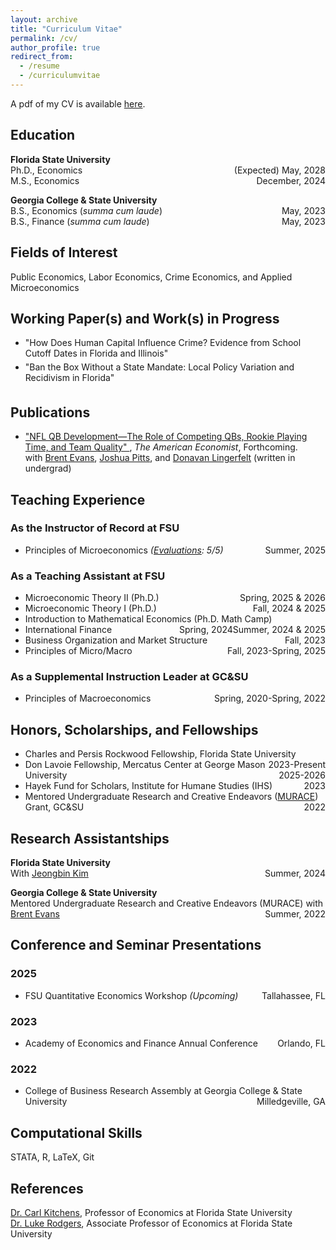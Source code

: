 ```yaml
---
layout: archive
title: "Curriculum Vitae"
permalink: /cv/
author_profile: true
redirect_from:
  - /resume
  - /curriculumvitae
---
```


A pdf of my CV is available <a href="/CV.pdf" target="_blank">here</a>.

<section id="education">
  <h2>Education</h2>
  <p>
    <strong>Florida State University</strong><br>
    Ph.D., Economics <span style="float:right;">(Expected) May, 2028</span><br>
    M.S., Economics <span style="float:right;"> December, 2024</span>
  </p>
  <p>
    <strong>Georgia College & State University</strong><br>
    B.S., Economics (<em>summa cum laude</em>) <span style="float:right;"> May, 2023</span><br>
    B.S., Finance (<em>summa cum laude</em>) <span style="float:right;"> May, 2023</span>
  </p>
</section>

<section id="fields">
  <h2>Fields of Interest</h2>
  <p>
    Public Economics, Labor Economics, Crime Economics, and Applied Microeconomics
  </p>
</section>

<section id="working-papers">
  <h2>Working Paper(s) and Work(s) in Progress</h2>
<ul>
  <li>
    "How Does Human Capital Influence Crime? Evidence from School Cutoff Dates in Florida and Illinois"
    <br>
    <span style="display: block; height: 5px;"></span>
    <!--<strong>Abstract:</strong> I exploit variation in prison facility peer composition over time to identify heterogeneous peer effects on recidivism rates based on criminal severity. Using data from the Illinois Department of Corrections, which covers the entire prison population from 2014 to 2024, I employ two proxies for individual criminal severity&mdash;sentence length and felony crime class&mdash;to measure the effect of more severe criminal peers on total recidivism, recidivism by crime type, and recidivism into more severe crimes. Additionally, I exploit exogenous medical quarantines during the COVID-19 pandemic, which abruptly reduced inmate interaction. Variation in exposure to these quarantines across facilities and time provides an additional source of identification for peer effects on recidivism. This study contributes to the rapidly growing literature on peer effects within prisons and their impact on recidivism.-->
  </li>
  <li>
    "Ban the Box Without a State Mandate: Local Policy Variation and  Recidivism in Florida"
    <br>
    <span style="display: block; height: 5px;"></span>
    <!--<strong>Abstract:</strong> [Add abstract here when ready] -->
  </li>
</ul>

<section id="publications">
  <h2>Publications</h2>
  <ul>
    <li>
      <a href="https://journals.sagepub.com/doi/pdf/10.1177/05694345241292611" target="_blank">
        "NFL QB Development—The Role of Competing QBs, Rookie Playing Time, and Team Quality"
      </a>, <em>The American Economist</em>, Forthcoming.<br>
      with <a href="https://scholar.google.com/citations?user=fIReWHEAAAAJ&hl=en" target="_blank">Brent Evans</a>, 
      <a href="https://scholar.google.com/citations?hl=en&user=l4l5cA8AAAAJ&view_op=list_works&sortby=pubdate" target="_blank">Joshua Pitts</a>, and 
      <a href="https://mises.org/profile/donavan-lingerfelt" target="_blank">Donavan Lingerfelt</a> (written in undergrad)
    </li>
  </ul>
</section>

<section>
    <h2>Teaching Experience</h2>
    <h3>As the Instructor of Record at FSU</h3>
    <ul>
        <li>Principles of Microeconomics <em>(</em><a href="/teaching/evaluations/PrincOfMicroSummer2025.pdf" target="_blank"><em>Evaluations</em></a><em>: 5/5)</em><span style="float:right;">Summer, 2025</span></li>
    </ul>
    <h3>As a Teaching Assistant at FSU</h3>
    <ul>
      <li>Microeconomic Theory II (Ph.D.) <span style="float:right;">Spring, 2025 & 2026</span></li>
      <li>Microeconomic Theory I (Ph.D.) <span style="float:right;">Fall, 2024 & 2025</span></li>
      <li>Introduction to Mathematical Economics (Ph.D. Math Camp) <span style="float:right;">Summer, 2024 & 2025</span></li>  
      <li>International Finance <span style="float:right;">Spring, 2024</span></li>
      <li>Business Organization and Market Structure <span style="float:right;">Fall, 2023</span></li>
      <li>Principles of Micro/Macro <span style="float:right;">Fall, 2023-Spring, 2025</span></li>
    </ul>
    <h3>As a Supplemental Instruction Leader at GC&SU</h3>
    <ul>
        <li>Principles of Macroeconomics <span style="float:right;">Spring, 2020-Spring, 2022</span></li>
    </ul>
</section>


<section id="honors">
  <h2>Honors, Scholarships, and Fellowships</h2>
  <ul>
    <li>Charles and Persis Rockwood Fellowship, Florida State University <span style="float:right;">2023-Present</span></li>
    <li>Don Lavoie Fellowship, Mercatus Center at George Mason University <span style="float:right;">2025-2026</span></li>
    <li>Hayek Fund for Scholars, Institute for Humane Studies (IHS) <span style="float:right;">2023</span></li>
    <li>Mentored Undergraduate Research and Creative Endeavors (<a href="https://www.gcsu.edu/murace" target="_blank">MURACE</a>) Grant, GC&SU <span style="float:right;">2022</span></li>
  </ul>
</section>

<section id="research-assistantships">
  <h2>Research Assistantships</h2>

  <p>
    <strong>Florida State University</strong><br>
    <span class="indent">With <a href="https://sites.google.com/site/jbkimecon/" target="_blank">Jeongbin Kim</a> 
    <span style="float:right;">Summer, 2024</span></span>
  </p>

  <p>
    <strong>Georgia College & State University</strong><br>
    <span class="indent">Mentored Undergraduate Research and Creative Endeavors (MURACE) with 
    <a href="https://scholar.google.com/citations?user=fIReWHEAAAAJ&hl=en" target="_blank">Brent Evans</a> 
    <span style="float:right;">Summer, 2022</span></span>
  </p>
</section>


<section id="presentations">
  <h2>Conference and Seminar Presentations</h2>
  
  <h3>2025</h3>
  <ul>
    <li>FSU Quantitative Economics Workshop <em>(Upcoming)</em><span style="float: right;">Tallahassee, FL</span></li>
  </ul>

  <h3>2023</h3>
  <ul>
    <li>Academy of Economics and Finance Annual Conference <span style="float: right;">Orlando, FL</span></li>
  </ul>

  <h3>2022</h3>
  <ul>
    <li>College of Business Research Assembly at Georgia College &amp; State University <span style="float: right;">Milledgeville, GA</span></li>
  </ul>
</section>


<section id="computational-skills">
  <h2>Computational Skills</h2>
  <p>STATA, R, LaTeX, Git</p>
</section>

<section id="references">
  <h2>References</h2>
  <p>
    <a href="https://sites.google.com/site/kitchct/" target="_blank">Dr. Carl Kitchens</a>, Professor of Economics at Florida State University<br>
    <a href="https://sites.google.com/site/lukeprodgers/" target="_blank">Dr. Luke Rodgers</a>, Associate Professor of Economics at Florida State University
  </p>
</section>

